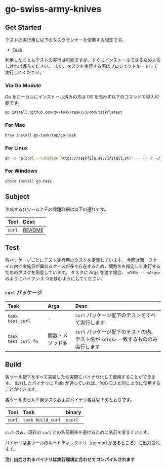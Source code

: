 # go-swiss-army-knives

## Get Started

テストの実行用に以下のタスクランナーを使用する想定です。

- [Task](https://taskfile.dev/)

利用しなくともテストの実行は可能ですが、すぐにインストールできるためよろしければ導入ください。
また、タスクを実行する際はプロジェクトルートにて実行してください。

### Via Go Module

Go をローカルにインストール済みの方は OS を問わず以下のコマンドで導入可能です。

```bash
go install github.com/go-task/task/v3/cmd/task@latest
```

### For Mac

```bash
brew install go-task/tap/go-task
```

### For Linux

```bash
sh -c "$(curl --location https://taskfile.dev/install.sh)" -- -d -b ~/.local/bin
```

### For Windows

```bash
choco install go-task
```

## Subject

作成する各ツールとその課題詳細は以下の通りです。

| Tool   | Desc                       |
| :----- | :------------------------- |
| `curl` | [README](./curl/README.md) |

## Test

各パッケージごとにテスト実行用のタスクを定義しています。
今回は同一ファイル内で実施日が異なるケースが多々存在するため、関数名を指定して実行するためのタスクを用意しています。
タスクに Args を渡す場合、 `<CMD> -- <Args>` のようにハイフン 2 つを挟むようにしてください。

### `curl` パッケージ

| Task                | Args             | Desc                                                                              |
| :------------------ | :--------------- | :-------------------------------------------------------------------------------- |
| `task test_curl`    | -                | `curl` パッケージ配下のテストをすべて実行します                                   |
| `task test_curl_fn` | 関数・メソッド名 | `curl` パッケージ配下のテストの内、テスト名が `<Args>` 一致するもののみ実行します |

## Build

各ツール配下をすべて実装したら実際にバイナリ化して使用することができます。
出力したバイナリに Path が通っていれば、他の CLI と同じように使用することができます。

各ツールのビルド用タスクおよびバイナリ名は以下のとおりです。

| Tool   | Task              | binary  |
| :----- | :---------------- | :------ |
| `curl` | `task build_curl` | `scurl` |

`curl` のみ、既存の `curl` との名前衝突を避けるために名前を変えています。

バイナリは各ツールのルートディレクトリ（go.mod があるところ）に出力されます。

**注）出力されるバイナリは実行環境に合わせてコンパイルされます**
